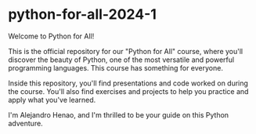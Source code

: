 # python-for-all-2024-1

Welcome to Python for All!  

This is the official repository for our "Python for All" course, where you'll discover the beauty of Python, one of the most versatile and powerful programming languages. This course has something for everyone.

Inside this repository, you'll find presentations and code worked on during the course. You'll also find exercises and projects to help you practice and apply what you've learned.

I'm Alejandro Henao, and I'm thrilled to be your guide on this Python adventure.
